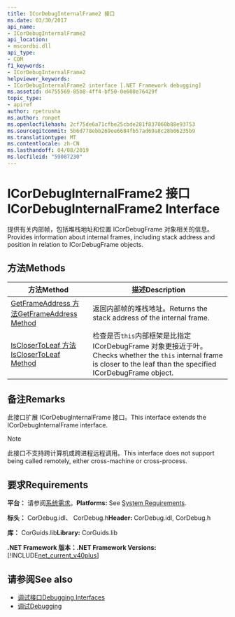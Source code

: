 ```yaml
---
title: ICorDebugInternalFrame2 接口
ms.date: 03/30/2017
api_name:
- ICorDebugInternalFrame2
api_location:
- mscordbi.dll
api_type:
- COM
f1_keywords:
- ICorDebugInternalFrame2
helpviewer_keywords:
- ICorDebugInternalFrame2 interface [.NET Framework debugging]
ms.assetid: d4755569-85b8-4ff4-bf50-0e608e76429f
topic_type:
- apiref
author: rpetrusha
ms.author: ronpet
ms.openlocfilehash: 2cf75de6a71cfbe25cbde281f837060b88e93753
ms.sourcegitcommit: 5b6d778ebb269ee6684fb57ad69a8c28b06235b9
ms.translationtype: MT
ms.contentlocale: zh-CN
ms.lasthandoff: 04/08/2019
ms.locfileid: "59087230"
---
```

# <a name="icordebuginternalframe2-interface"></a><span data-ttu-id="746f6-102">ICorDebugInternalFrame2 接口</span><span class="sxs-lookup"><span data-stu-id="746f6-102">ICorDebugInternalFrame2 Interface</span></span>
<span data-ttu-id="746f6-103">提供有关内部帧，包括堆栈地址和位置 ICorDebugFrame 对象相关的信息。</span><span class="sxs-lookup"><span data-stu-id="746f6-103">Provides information about internal frames, including stack address and position in relation to ICorDebugFrame objects.</span></span>  
  
## <a name="methods"></a><span data-ttu-id="746f6-104">方法</span><span class="sxs-lookup"><span data-stu-id="746f6-104">Methods</span></span>  
  
|<span data-ttu-id="746f6-105">方法</span><span class="sxs-lookup"><span data-stu-id="746f6-105">Method</span></span>|<span data-ttu-id="746f6-106">描述</span><span class="sxs-lookup"><span data-stu-id="746f6-106">Description</span></span>|  
|------------|-----------------|  
|[<span data-ttu-id="746f6-107">GetFrameAddress 方法</span><span class="sxs-lookup"><span data-stu-id="746f6-107">GetFrameAddress Method</span></span>](../../../../docs/framework/unmanaged-api/debugging/icordebuginternalframe2-getframeaddress-method.md)|<span data-ttu-id="746f6-108">返回内部帧的堆栈地址。</span><span class="sxs-lookup"><span data-stu-id="746f6-108">Returns the stack address of the internal frame.</span></span>|  
|[<span data-ttu-id="746f6-109">IsCloserToLeaf 方法</span><span class="sxs-lookup"><span data-stu-id="746f6-109">IsCloserToLeaf Method</span></span>](../../../../docs/framework/unmanaged-api/debugging/icordebuginternalframe2-isclosertoleaf-method.md)|<span data-ttu-id="746f6-110">检查是否`this`内部框架是比指定 ICorDebugFrame 对象更接近于叶。</span><span class="sxs-lookup"><span data-stu-id="746f6-110">Checks whether the `this` internal frame is closer to the leaf than the specified ICorDebugFrame object.</span></span>|  
  
## <a name="remarks"></a><span data-ttu-id="746f6-111">备注</span><span class="sxs-lookup"><span data-stu-id="746f6-111">Remarks</span></span>  
 <span data-ttu-id="746f6-112">此接口扩展 ICorDebugInternalFrame 接口。</span><span class="sxs-lookup"><span data-stu-id="746f6-112">This interface extends the ICorDebugInternalFrame interface.</span></span>  
  
> [!NOTE]
>  <span data-ttu-id="746f6-113">此接口不支持跨计算机或跨进程远程调用。</span><span class="sxs-lookup"><span data-stu-id="746f6-113">This interface does not support being called remotely, either cross-machine or cross-process.</span></span>  
  
## <a name="requirements"></a><span data-ttu-id="746f6-114">要求</span><span class="sxs-lookup"><span data-stu-id="746f6-114">Requirements</span></span>  
 <span data-ttu-id="746f6-115">**平台：** 请参阅[系统需求](../../../../docs/framework/get-started/system-requirements.md)。</span><span class="sxs-lookup"><span data-stu-id="746f6-115">**Platforms:** See [System Requirements](../../../../docs/framework/get-started/system-requirements.md).</span></span>  
  
 <span data-ttu-id="746f6-116">**标头：** CorDebug.idl、 CorDebug.h</span><span class="sxs-lookup"><span data-stu-id="746f6-116">**Header:** CorDebug.idl, CorDebug.h</span></span>  
  
 <span data-ttu-id="746f6-117">**库：** CorGuids.lib</span><span class="sxs-lookup"><span data-stu-id="746f6-117">**Library:** CorGuids.lib</span></span>  
  
 **<span data-ttu-id="746f6-118">.NET Framework 版本：</span><span class="sxs-lookup"><span data-stu-id="746f6-118">.NET Framework Versions:</span></span>** [!INCLUDE[net_current_v40plus](../../../../includes/net-current-v40plus-md.md)]  
  
## <a name="see-also"></a><span data-ttu-id="746f6-119">请参阅</span><span class="sxs-lookup"><span data-stu-id="746f6-119">See also</span></span>

- [<span data-ttu-id="746f6-120">调试接口</span><span class="sxs-lookup"><span data-stu-id="746f6-120">Debugging Interfaces</span></span>](../../../../docs/framework/unmanaged-api/debugging/debugging-interfaces.md)
- [<span data-ttu-id="746f6-121">调试</span><span class="sxs-lookup"><span data-stu-id="746f6-121">Debugging</span></span>](../../../../docs/framework/unmanaged-api/debugging/index.md)
